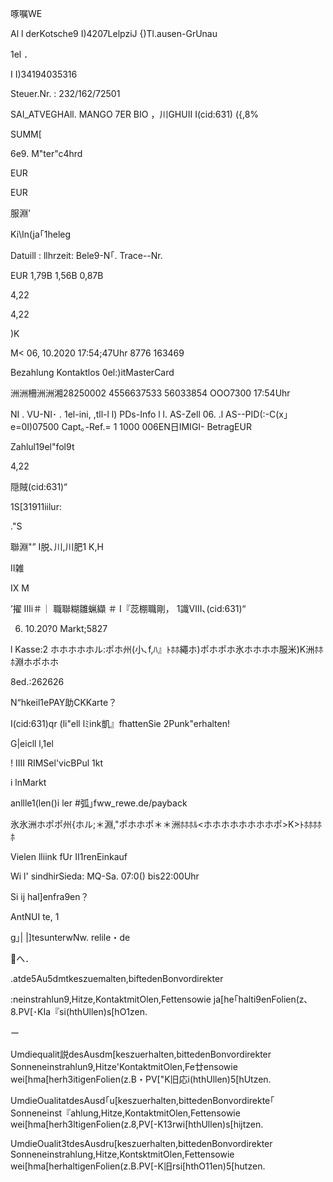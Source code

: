 啄嘱WE

Al l derKotsche9
I)4207LelpziJ {)Tl.ausen-GrUnau

1el ．

I I)34194035316

Steuer.Nr. : 232/162/72501

SAI_ATVEGHAll.
MANGO 7ER
BIO ，川GHUII I(cid:631) ({,8%

SUMM[

6e9. M"ter"c4hrd

EUR

EUR

服淵'

Ki\In(ja｢1heleg

Datuill :
llhrzeit:
Bele9-N｢.
Trace--Nr.

EUR
1,79B
1,56B
0,87B

4,22

4,22

)K

M<
06, 10.2020
17:54;47Uhr
8776
163469

Bezahlung
Kontaktlos
0el:)itMasterCard

洲洲柵洲洲湘28250002
4556637533
56033854
OOO7300
17:54Uhr

NI .
VU-NI･ .
1el-ini, ,tll-l l)
PDs-Info
l l.
AS-Zell 06. .l
AS--PID(:-C(x｣e=0I)07500
Capt｡-Ref.= 1 1000
006EN日IMIGI-
BetragEUR

Zahlul19el"fol9t

4,22

隠賊(cid:631)“

1S[31911iilur:

."S

聯淵"”
I脱､川,川肥1 K,H

Ⅱ雑

IX
M

’擢
Ⅲi＃｜
職聯糊雛蝋纈
＃
I『蕊棚職剛，
1識Ⅷ､(cid:631)“

06. 10.20?0
Markt;5827

l
Kasse:2
ホホホホホル:ポホ州(小､f,ﾊ』ﾄﾎﾎ繩ホ)ポホポホ氷ホホホホ服米)K洲ﾎﾎﾎ淵ホポホホ

8ed.:262626

N“hkeil1ePAY助CKKarte？

I(cid:631)qr (li"ell lﾐink凱』fhattenSie
2Punk"erhalten!

G|eicll l,1el

! IIII RIMSel'vicBPul 1kt

i lnMarkt

anllle1(len()i ler #弧｣fww_rewe.de/payback

氷氷洲ホポポ州{ホル;＊淵,"ポホホポ＊＊洲ﾎﾎﾎﾙ<ホホホホホホホホポ>K>ﾄﾎﾎﾎﾎﾎ

Vielen lliink fUr II1renEinkauf

Wi l' sindhirSieda:
MQ-Sa. 07:0() bis22:00Uhr

Si ij hal]enfra9en？

AntNUI te, 1

g｣| |]tesunterwNw. relile・de

へ．

.atde5Au5dmtkeszuemalten,biftedenBonvordirekter

:neinstrahlun9,Hitze,KontaktmitOlen,Fettensowie
ja[he｢halti9enFolien(z､8.PV[･KIa『si(hthUllen)s[hO1zen.

ー

Umdiequalit説desAusdm[keszuerhalten,bittedenBonvordirekter
Sonneneinstrahlun9,Hitze'KontaktmitOlen,Fe廿ensowie
wei[hma[herh3itigenFolien(z.B・PV["K旧応i(hthUllen)5[hUtzen.

UmdieOualitatdesAusd｢u[keszuerhalten,bittedenBonvordirekte｢
Sonneneinst『ahlung,Hitze,KontaktmitOlen,Fettensowie
wei[hma[herh3ltigenFolien(z.8,PV[-K13rwi[hthUllen)s[hijtzen.

UmdieOualit3tdesAusdru[keszuerhalten,bittedenBonvordirekter
Sonneneinstrahlung,Hitze,KontsktmitOlen,Fettensowie
wei[hma[herhaltigenFolien(z.B.PV[-K旧rsi[hthO11en)5[hutzen.

